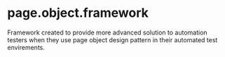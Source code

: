# page.object.framework

Framework created to provide more advanced solution to automation testers 
when they use page object design pattern in their automated test envirements.
